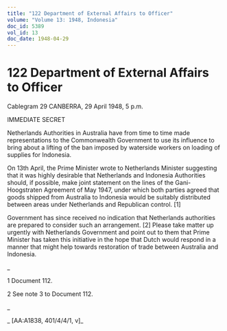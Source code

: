 ```yaml
---
title: "122 Department of External Affairs to Officer"
volume: "Volume 13: 1948, Indonesia"
doc_id: 5389
vol_id: 13
doc_date: 1948-04-29
---
```


# 122 Department of External Affairs to Officer

Cablegram 29 CANBERRA, 29 April 1948, 5 p.m.

IMMEDIATE SECRET

Netherlands Authorities in Australia have from time to time made representations to the Commonwealth Government to use its influence to bring about a lifting of the ban imposed by waterside workers on loading of supplies for Indonesia.

On 13th April, the Prime Minister wrote to Netherlands Minister suggesting that it was highly desirable that Netherlands and Indonesia Authorities should, if possible, make joint statement on the lines of the Gani-Hoogstraten Agreement of May 1947, under which both parties agreed that goods shipped from Australia to Indonesia would be suitably distributed between areas under Netherlands and Republican control. [1]

Government has since received no indication that Netherlands authorities are prepared to consider such an arrangement. [2] Please take matter up urgently with Netherlands Government and point out to them that Prime Minister has taken this initiative in the hope that Dutch would respond in a manner that might help towards restoration of trade between Australia and Indonesia.

_

1 Document 112.

2 See note 3 to Document 112.

_

_ [AA:A1838, 401/4/4/1, v]_

